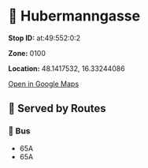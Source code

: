 # 🚉 Hubermanngasse


**Stop ID:** at:49:552:0:2

**Zone:** 0100

**Location:** 48.1417532, 16.33244086

[Open in Google Maps](https://www.google.com/maps?q=48.1417532,16.33244086)

## 🚆 Served by Routes

### 🚌 Bus
- 65A
- 65A
